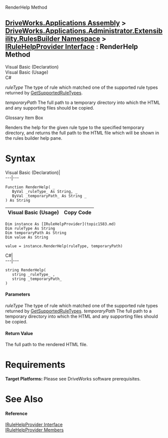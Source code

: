 RenderHelp Method   
  
[DriveWorks.Applications Assembly](topic13.md) > [DriveWorks.Applications.Administrator.Extensibility.RulesBuilder Namespace](topic1581.md) > [IRuleHelpProvider Interface](topic1583.md) : RenderHelp Method  
---  
  
Visual Basic (Declaration)    
Visual Basic (Usage)    
C# 

_ruleType_
    The type of rule which matched one of the supported rule types returned by [GetSupportedRuleTypes](topic1588.md).

_temporaryPath_
    The full path to a temporary directory into which the HTML and any supporting files should be copied.

Glossary Item Box

Renders the help for the given rule type to the specified temporary directory, and returns the full path to the HTML file which will be shown in the rules builder help pane. 

# Syntax

Visual Basic (Declaration)|   
---|---  
      
    
    Function RenderHelp( _
       ByVal _ruleType_ As String, _
       ByVal _temporaryPath_ As String _
    ) As String  
  
Visual Basic (Usage)| Copy Code  
---|---  
      
    
    Dim instance As [IRuleHelpProvider](topic1583.md)
    Dim ruleType As String
    Dim temporaryPath As String
    Dim value As String
     
    value = instance.RenderHelp(ruleType, temporaryPath)  
  
C#|   
---|---  
      
    
    string RenderHelp( 
       string _ruleType_ ,
       string _temporaryPath_
    )  
  
#### Parameters

 _ruleType_
    The type of rule which matched one of the supported rule types returned by [GetSupportedRuleTypes](topic1588.md).
_temporaryPath_
    The full path to a temporary directory into which the HTML and any supporting files should be copied.

#### Return Value

The full path to the rendered HTML file.

# Requirements

**Target Platforms:** Please see DriveWorks software prerequisites.

# See Also

#### Reference

[IRuleHelpProvider Interface](topic1583.md)   
[IRuleHelpProvider Members](topic1584.md)


